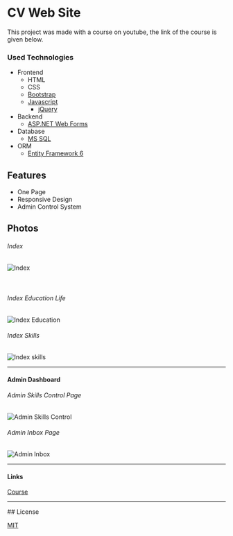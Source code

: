 # CV Web Site

This project was made with a course on youtube, the link of the course is given below.


### Used Technologies

- Frontend 
    * HTML 
    * CSS
    * [Bootstrap](https://getbootstrap.com/)
     - [Javascript](https://www.javascript.com/)
          * [jQuery](https://jquery.com/)
- Backend  
    * [ASP.NET Web Forms](https://docs.microsoft.com/en-us/aspnet/web-forms/overview/getting-started/getting-started-with-aspnet-45-web-forms/introduction-and-overview)
- Database 
    * [MS SQL](https://www.microsoft.com/en-us/sql-server/sql-server-2019)
- ORM
    * [Entity Framework 6](https://docs.microsoft.com/en-us/ef/)
  
## Features
- One Page
- Responsive Design
- Admin Control System

## Photos
<h6>Index</h6>
<img src="https://i.hizliresim.com/fvj5u30.png" alt="Index"/> 
<br/><br/><br/>
<h6>Index Education Life</h6>
<img src="https://i.hizliresim.com/eefroj3.png" alt="Index Education"/> 
<br/>
<h6>Index Skills</h6>
<img src="https://i.hizliresim.com/oluujf6.png" alt="Index skills"/>
<br/>
<hr/>

#### Admin Dashboard

<h6>Admin Skills Control Page</h6>
<img src="https://i.hizliresim.com/b3njwss.png" alt="Admin Skills Control"/> 
<br/>
<h6>Admin Inbox Page</h6>
<img src="https://i.hizliresim.com/jqq57rp.png" alt="Admin Inbox"/>
<br/>


<hr/>

#### Links 
<a href="https://www.youtube.com/playlist?list=PLKnjBHu2xXNO5SzAdK3y1EWq8Bw8Kmi1L" >Course</a>
<hr/>
## License

[MIT](https://github.com/mehmetacisu/CvWebSite/blob/main/LICENSE)

  
